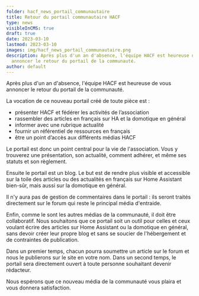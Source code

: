 ```yaml
---
folder: hacf_news_portail_communautaire
title: Retour du portail communautaire HACF
type: news
visibleInCMS: true
draft: true
date: 2023-03-10
lastmod: 2023-03-10
images: img/hacf_news_portail_communautaire.png
description: Après plus d'un an d'absence, l'équipe HACF est heureuse de vous
  annoncer le retour du portail de la communauté.
author: default
---
```

Après plus d'un an d'absence, l'équipe HACF est heureuse de vous annoncer le retour du portail de la communauté.

La vocation de ce nouveau portail créé de toute pièce est :
- présenter HACF et fédérer les activités de l’association
- rassembler des articles en français sur HA et la domotique en général 
- informer avec une rubrique actualité 
- fournir un référentiel de ressources en français 
- être un point d’accès aux différents médias HACF

Le portail est donc un point central pour la vie de l'association. Vous y trouverez une présentation, son actualité, comment adhérer, et même ses statuts et son règlement.

Ensuite le portail est un blog. Le but est de rendre plus visible et accessible sur la toile des articles ou des actualités en français sur Home Assistant bien-sûr, mais aussi sur la domotique en général.

Il n'y aura pas de gestion de commentaires dans le portail : ils seront traités directement sur le forum qui reste le principal média d'entraide. 

Enfin, comme le sont les autres médias de la communauté, il doit être collaboratif.
Nous souhaitons que ce portail soit un outil pour celles et ceux voulant écrire des articles sur Home Assistant ou la domotique en général, sans devoir créer leur propre blog et sans se soucier de l'hébergement et de contraintes de publication.

Dans un premier temps, chacun pourra soumettre un article sur le forum et nous le publierons sur le site en votre nom.
Dans un second temps, le portail sera directement ouvert à toute personne souhaitant devenir rédacteur.

Nous espérons que ce nouveau média de la communauté vous plaira et vous donnera satisfaction.